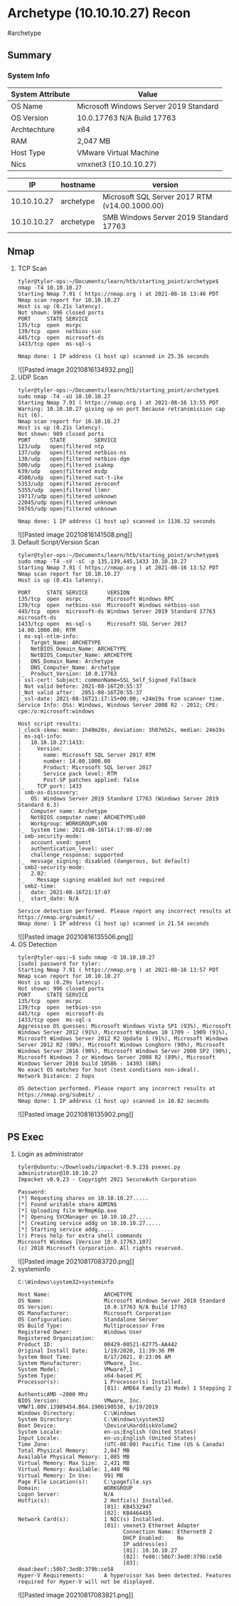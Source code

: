 # Archetype (10.10.10.27) Recon
#archetype
## Summary
### System Info
| System Attribute | Value                                  |
| ---------------- | -------------------------------------- |
| OS Name          | Microsoft Windows Server 2019 Standard |
| OS Version       | 10.0.17763 N/A Build 17763             |
| Archtechture     | x64                                    |
| RAM              | 2,047 MB                               |
| Host Type        | VMware Virtual Machine                 |
| Nics             | vmxnet3 (10.10.10.27)                  | 

| IP          | hostname  | version                                        |
| ----------- | --------- | ---------------------------------------------- |
| 10.10.10.27 | archetype | Microsoft SQL Server 2017 RTM (v14.00.1000.00) |
| 10.10.10.27 | archetype | SMB Windows Server 2019 Standard 17763         |

## Nmap
1. TCP Scan
	```
	tyler@tyler-ops:~/Documents/learn/htb/starting_point/archetype$ nmap -T4 10.10.10.27
	Starting Nmap 7.91 ( https://nmap.org ) at 2021-08-16 13:46 PDT
	Nmap scan report for 10.10.10.27
	Host is up (0.21s latency).
	Not shown: 996 closed ports
	PORT     STATE SERVICE
	135/tcp  open  msrpc
	139/tcp  open  netbios-ssn
	445/tcp  open  microsoft-ds
	1433/tcp open  ms-sql-s

	Nmap done: 1 IP address (1 host up) scanned in 25.36 seconds
	```
	![[Pasted image 20210816134932.png]]
1. UDP Scan
	```
	tyler@tyler-ops:~/Documents/learn/htb/starting_point/archetype$ sudo nmap -T4 -sU 10.10.10.27
	Starting Nmap 7.91 ( https://nmap.org ) at 2021-08-16 13:55 PDT
	Warning: 10.10.10.27 giving up on port because retransmission cap hit (6).
	Nmap scan report for 10.10.10.27
	Host is up (0.21s latency).
	Not shown: 989 closed ports
	PORT      STATE         SERVICE
	123/udp   open|filtered ntp
	137/udp   open|filtered netbios-ns
	138/udp   open|filtered netbios-dgm
	500/udp   open|filtered isakmp
	639/udp   open|filtered msdp
	4500/udp  open|filtered nat-t-ike
	5353/udp  open|filtered zeroconf
	5355/udp  open|filtered llmnr
	19717/udp open|filtered unknown
	22045/udp open|filtered unknown
	59765/udp open|filtered unknown

	Nmap done: 1 IP address (1 host up) scanned in 1136.32 seconds
	```
	![[Pasted image 20210816141508.png]]
3. Default Script/Version Scan
	```
	tyler@tyler-ops:~/Documents/learn/htb/starting_point/archetype$ sudo nmap -T4 -sV -sC -p 135,139,445,1433 10.10.10.27
	Starting Nmap 7.91 ( https://nmap.org ) at 2021-08-16 13:52 PDT
	Nmap scan report for 10.10.10.27
	Host is up (0.41s latency).

	PORT     STATE SERVICE      VERSION
	135/tcp  open  msrpc        Microsoft Windows RPC
	139/tcp  open  netbios-ssn  Microsoft Windows netbios-ssn
	445/tcp  open  microsoft-ds Windows Server 2019 Standard 17763 microsoft-ds
	1433/tcp open  ms-sql-s     Microsoft SQL Server 2017 14.00.1000.00; RTM
	| ms-sql-ntlm-info:
	|   Target_Name: ARCHETYPE
	|   NetBIOS_Domain_Name: ARCHETYPE
	|   NetBIOS_Computer_Name: ARCHETYPE
	|   DNS_Domain_Name: Archetype
	|   DNS_Computer_Name: Archetype
	|_  Product_Version: 10.0.17763
	| ssl-cert: Subject: commonName=SSL_Self_Signed_Fallback
	| Not valid before: 2021-08-16T20:55:37
	|_Not valid after:  2051-08-16T20:55:37
	|_ssl-date: 2021-08-16T21:17:15+00:00; +24m19s from scanner time.
	Service Info: OSs: Windows, Windows Server 2008 R2 - 2012; CPE: cpe:/o:microsoft:windows

	Host script results:
	|_clock-skew: mean: 1h48m20s, deviation: 3h07m52s, median: 24m19s
	| ms-sql-info:
	|   10.10.10.27:1433:
	|     Version:
	|       name: Microsoft SQL Server 2017 RTM
	|       number: 14.00.1000.00
	|       Product: Microsoft SQL Server 2017
	|       Service pack level: RTM
	|       Post-SP patches applied: false
	|_    TCP port: 1433
	| smb-os-discovery:
	|   OS: Windows Server 2019 Standard 17763 (Windows Server 2019 Standard 6.3)
	|   Computer name: Archetype
	|   NetBIOS computer name: ARCHETYPE\x00
	|   Workgroup: WORKGROUP\x00
	|_  System time: 2021-08-16T14:17:08-07:00
	| smb-security-mode:
	|   account_used: guest
	|   authentication_level: user
	|   challenge_response: supported
	|_  message_signing: disabled (dangerous, but default)
	| smb2-security-mode:
	|   2.02:
	|_    Message signing enabled but not required
	| smb2-time:
	|   date: 2021-08-16T21:17:07
	|_  start_date: N/A

	Service detection performed. Please report any incorrect results at 
	https://nmap.org/submit/ .
	Nmap done: 1 IP address (1 host up) scanned in 21.54 seconds
	```
	![[Pasted image 20210816135506.png]]
4. OS Detection
	```
	tyler@tyler-ops:~$ sudo nmap -O 10.10.10.27
	[sudo] password for tyler:
	Starting Nmap 7.91 ( https://nmap.org ) at 2021-08-16 13:57 PDT
	Nmap scan report for 10.10.10.27
	Host is up (0.29s latency).
	Not shown: 996 closed ports
	PORT     STATE SERVICE
	135/tcp  open  msrpc
	139/tcp  open  netbios-ssn
	445/tcp  open  microsoft-ds
	1433/tcp open  ms-sql-s
	Aggressive OS guesses: Microsoft Windows Vista SP1 (93%), Microsoft Windows Server 2012 (91%), Microsoft Windows 10 1709 - 1909 (91%), Microsoft Windows Server 2012 R2 Update 1 (91%), Microsoft Windows Server 2012 R2 (90%), Microsoft Windows Longhorn (90%), Microsoft Windows Server 2016 (90%), Microsoft Windows Server 2008 SP2 (90%), Microsoft Windows 7 or Windows Server 2008 R2 (89%), Microsoft Windows Server 2016 build 10586 - 14393 (88%)
	No exact OS matches for host (test conditions non-ideal).
	Network Distance: 2 hops

	OS detection performed. Please report any incorrect results at https://nmap.org/submit/ .
	Nmap done: 1 IP address (1 host up) scanned in 10.82 seconds
	```
	![[Pasted image 20210816135902.png]]

## PS Exec
1. Login as administrator
	```
	tyler@ubuntu:~/Downloads/impacket-0.9.23$ psexec.py administrator@10.10.10.27
	Impacket v0.9.23 - Copyright 2021 SecureAuth Corporation

	Password:
	[*] Requesting shares on 10.10.10.27.....
	[*] Found writable share ADMIN$
	[*] Uploading file WrRmpKGp.exe
	[*] Opening SVCManager on 10.10.10.27.....
	[*] Creating service addg on 10.10.10.27.....
	[*] Starting service addg.....
	[!] Press help for extra shell commands
	Microsoft Windows [Version 10.0.17763.107]
	(c) 2018 Microsoft Corporation. All rights reserved.
	```
	![[Pasted image 20210817083720.png]]
2. systeminfo
	```
	C:\Windows\system32>systeminfo

	Host Name:                 ARCHETYPE
	OS Name:                   Microsoft Windows Server 2019 Standard
	OS Version:                10.0.17763 N/A Build 17763
	OS Manufacturer:           Microsoft Corporation
	OS Configuration:          Standalone Server
	OS Build Type:             Multiprocessor Free
	Registered Owner:          Windows User
	Registered Organization:
	Product ID:                00429-00521-62775-AA442
	Original Install Date:     1/19/2020, 11:39:36 PM
	System Boot Time:          8/17/2021, 8:23:06 AM
	System Manufacturer:       VMware, Inc.
	System Model:              VMware7,1
	System Type:               x64-based PC
	Processor(s):              1 Processor(s) Installed.
							   [01]: AMD64 Family 23 Model 1 Stepping 2 AuthenticAMD ~2000 Mhz
	BIOS Version:              VMware, Inc. VMW71.00V.13989454.B64.1906190538, 6/19/2019
	Windows Directory:         C:\Windows
	System Directory:          C:\Windows\system32
	Boot Device:               \Device\HarddiskVolume2
	System Locale:             en-us;English (United States)
	Input Locale:              en-us;English (United States)
	Time Zone:                 (UTC-08:00) Pacific Time (US & Canada)
	Total Physical Memory:     2,047 MB
	Available Physical Memory: 1,085 MB
	Virtual Memory: Max Size:  2,431 MB
	Virtual Memory: Available: 1,440 MB
	Virtual Memory: In Use:    991 MB
	Page File Location(s):     C:\pagefile.sys
	Domain:                    WORKGROUP
	Logon Server:              N/A
	Hotfix(s):                 2 Hotfix(s) Installed.
							   [01]: KB4532947
							   [02]: KB4464455
	Network Card(s):           1 NIC(s) Installed.
							   [01]: vmxnet3 Ethernet Adapter
									 Connection Name: Ethernet0 2
									 DHCP Enabled:    No
									 IP address(es)
									 [01]: 10.10.10.27
									 [02]: fe80::50b7:3ed0:379b:ce58
									 [03]: dead:beef::50b7:3ed0:379b:ce58
	Hyper-V Requirements:      A hypervisor has been detected. Features required for Hyper-V will not be displayed.
	```
	![[Pasted image 20210817083821.png]]